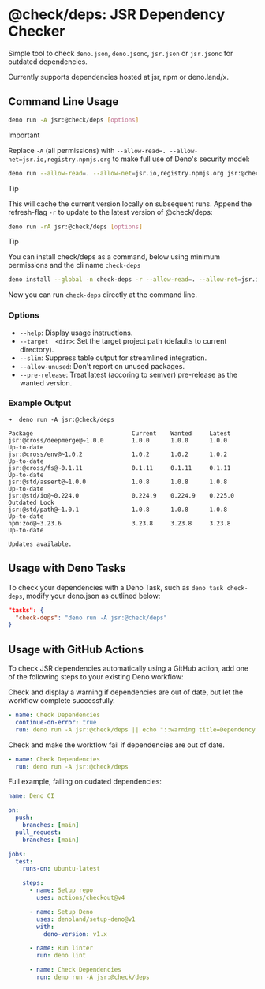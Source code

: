 # @check/deps: JSR Dependency Checker

Simple tool to check `deno.json`, `deno.jsonc`, `jsr.json` or `jsr.jsonc` for
outdated dependencies.

Currently supports dependencies hosted at jsr, npm or deno.land/x.

## Command Line Usage

```bash
deno run -A jsr:@check/deps [options]
```

> [!IMPORTANT] 
> Replace `-A` (all permissions) with
> `--allow-read=. --allow-net=jsr.io,registry.npmjs.org` to make full use of
> Deno's security model:
>
> ```bash
> deno run --allow-read=. --allow-net=jsr.io,registry.npmjs.org jsr:@check/deps
> ```

> [!TIP] 
> This will cache the current version locally on subsequent runs. Append
> the refresh-flag `-r` to update to the latest version of @check/deps:
>
> ```bash
> deno run -rA jsr:@check/deps [options]
> ```

> [!TIP] 
> You can install check/deps as a command, below using minimum
> permissions and the cli name `check-deps`
>
> ```bash
> deno install --global -n check-deps -r --allow-read=. --allow-net=jsr.io,registry.npmjs.org jsr:@check/deps jsr:@check/deps
> ```
>
> Now you can run `check-deps` directly at the command line.

### Options

- `--help`: Display usage instructions.
- `--target  <dir>`: Set the target project path (defaults to current
  directory).
- `--slim`: Suppress table output for streamlined integration.
- `--allow-unused`: Don't report on unused packages.
- `--pre-release`: Treat latest (accoring to semver) pre-release as the wanted version.

### Example Output

```
➜  deno run -A jsr:@check/deps

Package                            Current    Wanted     Latest                                  
jsr:@cross/deepmerge@~1.0.0        1.0.0      1.0.0      1.0.0      Up-to-date                   
jsr:@cross/env@~1.0.2              1.0.2      1.0.2      1.0.2      Up-to-date                   
jsr:@cross/fs@~0.1.11              0.1.11     0.1.11     0.1.11     Up-to-date                   
jsr:@std/assert@~1.0.0             1.0.8      1.0.8      1.0.8      Up-to-date              
jsr:@std/io@~0.224.0               0.224.9    0.224.9    0.225.0    Outdated Lock                
jsr:@std/path@~1.0.1               1.0.8      1.0.8      1.0.8      Up-to-date                   
npm:zod@~3.23.6                    3.23.8     3.23.8     3.23.8     Up-to-date                   

Updates available. 
```

## Usage with Deno Tasks

To check your dependencies with a Deno Task, such as `deno task check-deps`,
modify your deno.json as outlined below:

```json
"tasks": {
  "check-deps": "deno run -A jsr:@check/deps"
}
```

## Usage with GitHub Actions

To check JSR dependencies automatically using a GitHub action, add one of the
following steps to your existing Deno workflow:

Check and display a warning if dependencies are out of date, but let the
workflow complete successfully.

```yaml
- name: Check Dependencies
  continue-on-error: true
  run: deno run -A jsr:@check/deps || echo "::warning title=Dependency Check::Some of the dependencies are out of date, please check."
```

Check and make the workflow fail if dependencies are out of date.

```yaml
- name: Check Dependencies
  run: deno run -A jsr:@check/deps
```

Full example, failing on oudated dependencies:

```yaml
name: Deno CI

on: 
  push:
    branches: [main]
  pull_request:
    branches: [main]

jobs:
  test:
    runs-on: ubuntu-latest

    steps:
      - name: Setup repo
        uses: actions/checkout@v4

      - name: Setup Deno
        uses: denoland/setup-deno@v1
        with:
          deno-version: v1.x

      - name: Run linter
        run: deno lint

      - name: Check Dependencies
        run: deno run -A jsr:@check/deps
```

